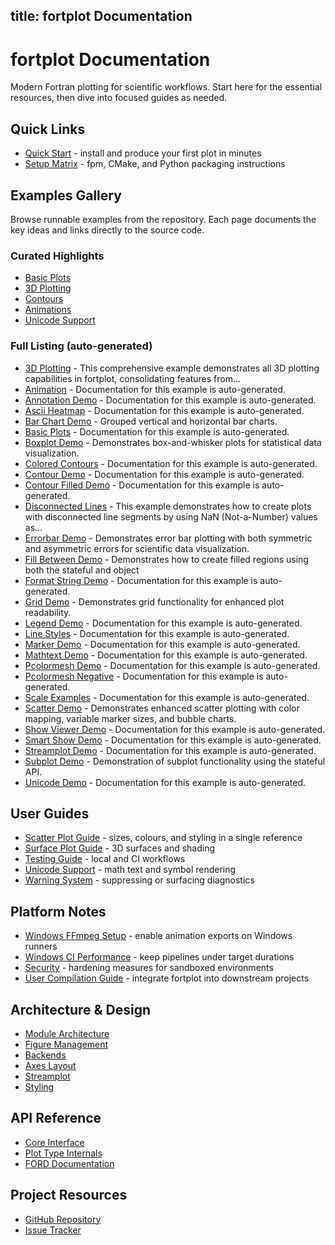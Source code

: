 title: fortplot Documentation
---

# fortplot Documentation

Modern Fortran plotting for scientific workflows. Start here for the essential
resources, then dive into focused guides as needed.

## Quick Links

- [Quick Start](https://github.com/lazy-fortran/fortplot#usage) - install and
  produce your first plot in minutes
- [Setup Matrix](https://github.com/lazy-fortran/fortplot#setup) - fpm, CMake,
  and Python packaging instructions

## Examples Gallery

Browse runnable examples from the repository. Each page documents the key ideas
and links directly to the source code.

### Curated Highlights
- [Basic Plots](https://github.com/lazy-fortran/fortplot/tree/main/example/fortran/basic_plots)
- [3D Plotting](https://github.com/lazy-fortran/fortplot/tree/main/example/fortran/3d_plotting)
- [Contours](https://github.com/lazy-fortran/fortplot/tree/main/example/fortran/contour_demo)
- [Animations](https://github.com/lazy-fortran/fortplot/tree/main/example/fortran/animation)
- [Unicode Support](https://github.com/lazy-fortran/fortplot/tree/main/example/fortran/unicode_demo)

### Full Listing (auto-generated)
<!-- AUTO_EXAMPLES_START -->

- [3D Plotting](./examples/3d_plotting.html) - This comprehensive example demonstrates all 3D plotting capabilities in fortplot, consolidating features from...
- [Animation](./examples/animation.html) - Documentation for this example is auto-generated.
- [Annotation Demo](./examples/annotation_demo.html) - Documentation for this example is auto-generated.
- [Ascii Heatmap](./examples/ascii_heatmap.html) - Documentation for this example is auto-generated.
- [Bar Chart Demo](./examples/bar_chart_demo.html) - Grouped vertical and horizontal bar charts.
- [Basic Plots](./examples/basic_plots.html) - Documentation for this example is auto-generated.
- [Boxplot Demo](./examples/boxplot_demo.html) - Demonstrates box-and-whisker plots for statistical data visualization.
- [Colored Contours](./examples/colored_contours.html) - Documentation for this example is auto-generated.
- [Contour Demo](./examples/contour_demo.html) - Documentation for this example is auto-generated.
- [Contour Filled Demo](./examples/contour_filled_demo.html) - Documentation for this example is auto-generated.
- [Disconnected Lines](./examples/disconnected_lines.html) - This example demonstrates how to create plots with disconnected line segments by using NaN (Not-a-Number) values as...
- [Errorbar Demo](./examples/errorbar_demo.html) - Demonstrates error bar plotting with both symmetric and asymmetric errors for scientific data visualization.
- [Fill Between Demo](./examples/fill_between_demo.html) - Demonstrates how to create filled regions using both the stateful and object
- [Format String Demo](./examples/format_string_demo.html) - Documentation for this example is auto-generated.
- [Grid Demo](./examples/grid_demo.html) - Demonstrates grid functionality for enhanced plot readability.
- [Legend Demo](./examples/legend_demo.html) - Documentation for this example is auto-generated.
- [Line Styles](./examples/line_styles.html) - Documentation for this example is auto-generated.
- [Marker Demo](./examples/marker_demo.html) - Documentation for this example is auto-generated.
- [Mathtext Demo](./examples/mathtext_demo.html) - Documentation for this example is auto-generated.
- [Pcolormesh Demo](./examples/pcolormesh_demo.html) - Documentation for this example is auto-generated.
- [Pcolormesh Negative](./examples/pcolormesh_negative.html) - Documentation for this example is auto-generated.
- [Scale Examples](./examples/scale_examples.html) - Documentation for this example is auto-generated.
- [Scatter Demo](./examples/scatter_demo.html) - Demonstrates enhanced scatter plotting with color mapping, variable marker sizes, and bubble charts.
- [Show Viewer Demo](./examples/show_viewer_demo.html) - Documentation for this example is auto-generated.
- [Smart Show Demo](./examples/smart_show_demo.html) - Documentation for this example is auto-generated.
- [Streamplot Demo](./examples/streamplot_demo.html) - Documentation for this example is auto-generated.
- [Subplot Demo](./examples/subplot_demo.html) - Demonstration of subplot functionality using the stateful API.
- [Unicode Demo](./examples/unicode_demo.html) - Documentation for this example is auto-generated.

<!-- AUTO_EXAMPLES_END -->

## User Guides

- [Scatter Plot Guide](scatter_plot_guide.md) - sizes, colours, and styling in a
  single reference
- [Surface Plot Guide](surface_plot_guide.md) - 3D surfaces and shading
- [Testing Guide](testing_guide.md) - local and CI workflows
- [Unicode Support](unicode_support.md) - math text and symbol rendering
- [Warning System](warning_system.md) - suppressing or surfacing diagnostics

## Platform Notes

- [Windows FFmpeg Setup](windows_ffmpeg_setup.md) - enable animation exports on
  Windows runners
- [Windows CI Performance](windows_ci_performance.md) - keep pipelines under
  target durations
- [Security](security.md) - hardening measures for sandboxed environments
- [User Compilation Guide](user_compilation_guide.md) - integrate fortplot into
  downstream projects

## Architecture & Design

- [Module Architecture](module_architecture.md)
- [Figure Management](design/figure_management.md)
- [Backends](design/backends.md)
- [Axes Layout](design/axes_layout.md)
- [Streamplot](design/streamplot.md)
- [Styling](design/styling.md)

## API Reference

- [Core Interface](https://github.com/lazy-fortran/fortplot/blob/main/src/fortplot.f90)
- [Plot Type Internals](design/basic_plots.md)
- [FORD Documentation](https://lazy-fortran.github.io/fortplot/)

## Project Resources

- [GitHub Repository](https://github.com/lazy-fortran/fortplot)
- [Issue Tracker](https://github.com/lazy-fortran/fortplot/issues)
